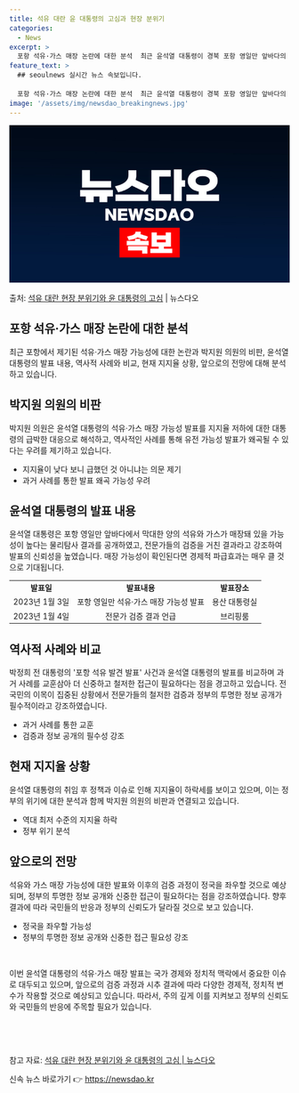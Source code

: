 ```yaml
---
title: 석유 대란 윤 대통령의 고심과 현장 분위기
categories:
  - News
excerpt: >
  포항 석유·가스 매장 논란에 대한 분석  최근 윤석열 대통령이 경북 포항 영일만 앞바다의 대규모 석유·가스 …
feature_text: >
  ## seoulnews 실시간 뉴스 속보입니다.

  포항 석유·가스 매장 논란에 대한 분석  최근 윤석열 대통령이 경북 포항 영일만 앞바다의 대규모 석유·가스 …
image: '/assets/img/newsdao_breakingnews.jpg'
---
```


![뉴스다오 속보](/assets/img/newsdao_breakingnews.jpg)

<p>출처: <a href="https://newsdao.kr/4052" rel="dofollow">석유 대란 현장 분위기와 윤 대통령의 고심</a> | 뉴스다오</p>

<h2 data-ke-size="size26">포항 석유·가스 매장 논란에 대한 분석</h2>
<p data-ke-size="size16">최근 포항에서 제기된 석유·가스 매장 가능성에 대한 논란과 박지원 의원의 비판, 윤석열 대통령의 발표 내용, 역사적 사례와 비교, 현재 지지율 상황, 앞으로의 전망에 대해 분석하고 있습니다.</p>

<h2 data-ke-size="size26">박지원 의원의 비판</h2>
<p data-ke-size="size16">박지원 의원은 윤석열 대통령의 석유·가스 매장 가능성 발표를 지지율 저하에 대한 대통령의 급박한 대응으로 해석하고, 역사적인 사례를 통해 유전 가능성 발표가 왜곡될 수 있다는 우려를 제기하고 있습니다.</p>
<ul>
  <li>지지율이 낮다 보니 급했던 것 아니냐는 의문 제기</li>
  <li>과거 사례를 통한 발표 왜곡 가능성 우려</li>
</ul>

<h2 data-ke-size="size26">윤석열 대통령의 발표 내용</h2>
<p data-ke-size="size16">윤석열 대통령은 포항 영일만 앞바다에서 막대한 양의 석유와 가스가 매장돼 있을 가능성이 높다는 물리탐사 결과를 공개하였고, 전문가들의 검증을 거친 결과라고 강조하여 발표의 신뢰성을 높였습니다. 매장 가능성이 확인된다면 경제적 파급효과는 매우 클 것으로 기대됩니다.</p>
<table>
  <tr>
    <td style="text-align: center; height: 17px;"><b>발표일</b></td>
    <td style="text-align: center; height: 17px;"><b>발표내용</b></td>
    <td style="text-align: center; height: 17px;"><b>발표장소</b></td>
  </tr>
  <tr>
    <td style="text-align: center; height: 17px;">2023년 1월 3일</td>
    <td style="text-align: center; height: 17px;">포항 영일만 석유·가스 매장 가능성 발표</td>
    <td style="text-align: center; height: 17px;">용산 대통령실</td>
  </tr>
  <tr>
    <td style="text-align: center; height: 17px;">2023년 1월 4일</td>
    <td style="text-align: center; height: 17px;">전문가 검증 결과 언급</td>
    <td style="text-align: center; height: 17px;">브리핑룸</td>
  </tr>
</table>

<h2 data-ke-size="size26">역사적 사례와 비교</h2>
<p data-ke-size="size16">박정희 전 대통령의 '포항 석유 발견 발표' 사건과 윤석열 대통령의 발표를 비교하며 과거 사례를 교훈삼아 더 신중하고 철저한 접근이 필요하다는 점을 경고하고 있습니다. 전국민의 이목이 집중된 상황에서 전문가들의 철저한 검증과 정부의 투명한 정보 공개가 필수적이라고 강조하였습니다.</p>
<ul>
  <li>과거 사례를 통한 교훈</li>
  <li>검증과 정보 공개의 필수성 강조</li>
</ul>

<h2 data-ke-size="size26">현재 지지율 상황</h2>
<p data-ke-size="size16">윤석열 대통령의 취임 후 정책과 이슈로 인해 지지율이 하락세를 보이고 있으며, 이는 정부의 위기에 대한 분석과 함께 박지원 의원의 비판과 연결되고 있습니다.</p>
<ul>
  <li>역대 최저 수준의 지지율 하락</li>
  <li>정부 위기 분석</li>
</ul>

<h2 data-ke-size="size26">앞으로의 전망</h2>
<p data-ke-size="size16">석유와 가스 매장 가능성에 대한 발표와 이후의 검증 과정이 정국을 좌우할 것으로 예상되며, 정부의 투명한 정보 공개와 신중한 접근이 필요하다는 점을 강조하였습니다. 향후 결과에 따라 국민들의 반응과 정부의 신뢰도가 달라질 것으로 보고 있습니다.</p>
<ul>
  <li>정국을 좌우할 가능성</li>
  <li>정부의 투명한 정보 공개와 신중한 접근 필요성 강조</li>
</ul>

<p data-ke-size="size16">&nbsp;</p>
<p data-ke-size="size16">이번 윤석열 대통령의 석유·가스 매장 발표는 국가 경제와 정치적 맥락에서 중요한 이슈로 대두되고 있으며, 앞으로의 검증 과정과 시추 결과에 따라 다양한 경제적, 정치적 변수가 작용할 것으로 예상되고 있습니다. 따라서, 주의 깊게 이를 지켜보고 정부의 신뢰도와 국민들의 반응에 주목할 필요가 있습니다.</p>
<p data-ke-size="size16">&nbsp;</p>
<p data-ke-size="size16">&nbsp;</p>

참고 자료: [석유 대란 현장 분위기와 윤 대통령의 고심 | 뉴스다오](https://newsdao.kr/4052) 

신속 뉴스 바로가기 👉 <a href="https://newsdao.kr" rel="dofollow">https://newsdao.kr</a>


